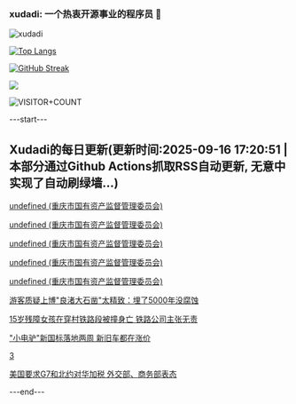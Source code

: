 ### xudadi: 一个热衷开源事业的程序员 👋

![xudadi](https://github-readme-stats-git-masterorgs-github-readme-stats-team.vercel.app/api?username=xudadi)

[![Top Langs](https://github-readme-stats.vercel.app/api/top-langs/?username=xudadi)](https://github.com/anuraghazra/github-readme-stats)

[![GitHub Streak](https://streak-stats.demolab.com?user=xudadi&locale=zh_Hans)](https://git.io/streak-stats)

![](https://raw.githubusercontent.com/xudadi/xudadi/main/assets/github-contribution-grid-snake.svg)

![VISITOR+COUNT](https://komarev.com/ghpvc/?username=xudadi&label=VISITOR+COUNT)


---start---

## Xudadi的每日更新(更新时间:2025-09-16 17:20:51 | 本部分通过Github Actions抓取RSS自动更新, 无意中实现了自动刷绿墙...)

[undefined (重庆市国有资产监督管理委员会)](https://dadilab.github.io/feeds/all.xml)

[undefined (重庆市国有资产监督管理委员会)](https://dadilab.github.io/feeds/all.xml)

[undefined (重庆市国有资产监督管理委员会)](https://dadilab.github.io/feeds/all.xml)

[undefined (重庆市国有资产监督管理委员会)](https://dadilab.github.io/feeds/all.xml)

[undefined (重庆市国有资产监督管理委员会)](https://dadilab.github.io/feeds/all.xml)

[游客质疑上博"良渚大石凿"太精致：埋了5000年没腐蚀](https://m.163.com/news/article/K9HANOGC051492LM.html)

[15岁残障女孩在穿村铁路段被撞身亡 铁路公司主张无责](https://m.163.com/news/article/K9H9H3HE051492T3.html)

["小电驴"新国标落地两周 新旧车都在涨价](https://m.163.com/news/article/K9H143AO0511U82T.html)

[3](https://m.163.com/touch/news/sub/domestic)

[美国要求G7和北约对华加税 外交部、商务部表态](https://m.163.com/news/article/K9GVB9HQ0519DDQ2.html)

---end---
